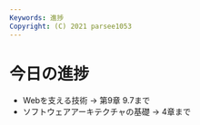 ```yaml
---
Keywords: 進捗
Copyright: (C) 2021 parsee1053
---
```


# 今日の進捗
* Webを支える技術 → 第9章 9.7まで
* ソフトウェアアーキテクチャの基礎 → 4章まで
